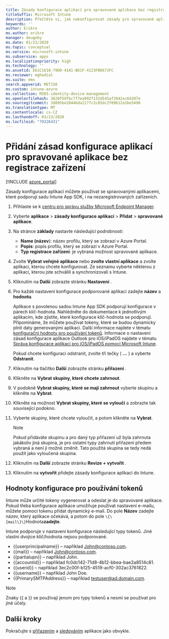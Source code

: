 ```yaml
---
title: Zásady konfigurace aplikací pro spravované aplikace bez registrace zařízení
titleSuffix: Microsoft Intune
description: Přečtěte si, jak nakonfigurovat zásady pro spravované aplikace bez registrace zařízení.
keywords: ''
author: Erikre
ms.author: erikre
manager: dougeby
ms.date: 01/23/2020
ms.topic: conceptual
ms.service: microsoft-intune
ms.subservice: apps
ms.localizationpriority: high
ms.technology: ''
ms.assetid: E61C1618-79D0-41A1-B61F-4123FB6672FC
ms.reviewer: mghadial
ms.suite: ems
search.appverid: MET150
ms.custom: intune-azure
ms.collection: M365-identity-device-management
ms.openlocfilehash: 3620f59fbc7f7ea992f132d545af2842ac64207e
ms.sourcegitcommit: 3d895be2844bda2177c2c85dc2f09612a1be5490
ms.translationtype: MT
ms.contentlocale: cs-CZ
ms.lasthandoff: 03/13/2020
ms.locfileid: "79326431"
---
```

# <a name="add-app-configuration-policies-for-managed-apps-without-device-enrollment"></a>Přidání zásad konfigurace aplikací pro spravované aplikace bez registrace zařízení

[!INCLUDE [azure_portal](../includes/azure_portal.md)]

Zásady konfigurace aplikací můžete používat se spravovanými aplikacemi, které podporují sadu Intune App SDK, i na nezaregistrovaných zařízeních. 

1. Přihlaste se k [centru pro správu služby Microsoft Endpoint Manager](https://go.microsoft.com/fwlink/?linkid=2109431).
2. Vyberte **aplikace** > **zásady konfigurace aplikací** > **Přidat** > **spravované aplikace**.
3. Na stránce **základy** nastavte následující podrobnosti:
    - **Name (název**): název profilu, který se zobrazí v Azure Portal.
    - **Popis**: popis profilu, který se zobrazí v Azure Portal.
    - **Typ registrace zařízení**: je vybraná možnost spravované aplikace.
4. Zvolte **Vybrat veřejné aplikace** nebo **zvolte vlastní aplikace** a zvolte aplikaci, kterou chcete konfigurovat. Ze seznamu vyberte některou z aplikací, kterou jste schválili a synchronizovali s Intune.
5. Kliknutím na **Další** zobrazte stránku **Nastavení** .
6. Pro každé nastavení konfigurace podporované aplikací zadejte **název** a **hodnotu**. 

   Aplikace s povolenou sadou Intune App SDK podporují konfigurace v párech klíč-hodnota. Nahlédněte do dokumentace k jednotlivým aplikacím, kde zjistíte, které konfigurace klíč-hodnota se podporují. Připomínáme, že můžete používat tokeny, které se budou dynamicky plnit daty generovanými aplikací. Další informace najdete v tématu [konfigurační hodnoty pro používání tokenů](app-configuration-policies-managed-app.md#configuration-values-for-using-tokens). Informace o nastavení zásad konfigurace aplikace Outlook pro iOS/iPadOS najdete v tématu [Správa konfigurace aplikací pro iOS/iPadOS pomocí Microsoft Intune](https://technet.microsoft.com/library/mt813789(v=exchg.150).aspx).

    Pokud chcete konfiguraci odstranit, zvolte tři tečky ( **…** ) a vyberte **Odstranit**.  

7. Kliknutím na tlačítko **Další** zobrazíte stránku **přiřazení** .
8. Klikněte na **Vybrat skupiny, které chcete zahrnout**.
9. V podokně **Vybrat skupiny, které se mají zahrnout** vyberte skupinu a klikněte na **Vybrat**.
10. Klikněte na možnost **Vybrat skupiny, které se vyloučí** a zobrazte tak související podokno.
11. Vyberte skupiny, které chcete vyloučit, a potom klikněte na **Vybrat**.

    >[!NOTE]
    >Pokud přidáváte skupinu a pro daný typ přiřazení už byla zahrnuta jakákoliv jiná skupina, je pro ostatní typy zahrnutí přiřazení předem vybraná a není ji možné změnit. Tato použitá skupina se tedy nedá použít jako vyloučená skupina.

12. Kliknutím na **Další** zobrazte stránku **Revize + vytvořit** .
13. Kliknutím na **vytvořit** přidejte zásady konfigurace aplikací do Intune.

## <a name="configuration-values-for-using-tokens"></a>Hodnoty konfigurace pro používání tokenů

Intune může určité tokeny vygenerovat a odeslat je do spravované aplikace. Pokud třeba konfigurace aplikace umožňuje používat nastavení e-mailu, můžete pomocí tokenu přidat dynamický e-mail. Do pole **Název** zadejte název, který aplikace očekává, a potom do pole `\{\{mail\}\}`Hodnota**zadejte**.

Intune podporuje v nastavení konfigurace následující typy tokenů. Jiné vlastní dvojice klíč/hodnota nejsou podporované.

- \{\{userprincipalname\}\} – například John@contoso.com.
- \{\{mail\}\} – například John@contoso.com.
- \{\{partialupn\}\} – například John.
- \{\{accountid\}\} – například fc0dc142-71d8-4b12-bbea-bae2a8514c81.
- \{\{userid\}\} – například 3ec2c00f-b125-4519-acf0-302ac3761822.
- \{\{username\}\} – například John Doe.
- \{\{PrimarySMTPAddress\}\} – například testuser@ad.domain.com.

> [!Note]  
> Znaky \{\{ a \}\} se používají jenom pro typy tokenů a nesmí se používat pro jiné účely.

## <a name="next-steps"></a>Další kroky

Pokračujte s [přiřazením](apps-deploy.md) a [sledováním](apps-monitor.md) aplikace jako obvykle.
